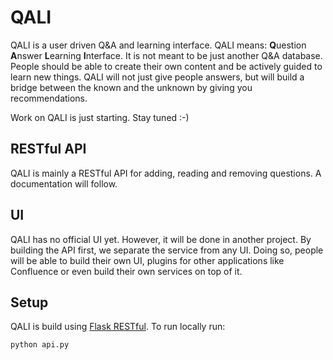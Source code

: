 # QALI

QALI is a user driven Q&amp;A and learning interface. QALI means: **Q**uestion **A**nswer **L**earning **I**nterface. It is not meant to be just another Q&A database. People should be able to create their own content and be actively guided to learn new things. QALI will not just give people answers, but will build a bridge between the known and the unknown by giving you recommendations.

Work on QALI is just starting. Stay tuned :-)

## RESTful API

QALI is mainly a RESTful API for adding, reading and removing questions. A documentation will follow.

## UI

QALI has no official UI yet. However, it will be done in another project. By building the API first, we separate the service from any UI. Doing so, people will be able to build their own UI, plugins for other applications like Confluence or even build their own services on top of it.

## Setup

QALI is build using [Flask RESTful](https://github.com/flask-restful/flask-restful). To run locally run:

```
python api.py
```